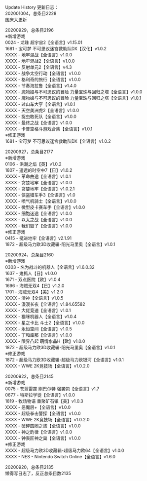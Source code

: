 Update History 更新日志：  
202001004，总条目2228  
国庆大更新

20200929，总条目2196  
※新增游戏  
0024 - 龙珠 超宇宙2【全语言】v1.15.01  
1681 - 宝可梦 不可思议迷宫救助队DX【汉化】v1.0.2  
XXXX - 地牢混战【全语言】v1.0.0  
XXXX - 地牢混战2【全语言】v1.0.0  
XXXX - 反射单元2【全语言】v4.3  
XXXX - 战争太空行动【全语言】v1.0.0  
XXXX - 格利奇的旅行【全语言】v1.0.0  
XXXX - 节奏海拉鲁【全语言】v1.4.0  
XXXX - 魔物娘与不可思议的冒险 力量宝珠与回归之塔【全语言】v1.0.0  
XXXX - 魔物娘与不可思议的冒险 力量宝珠与回归之塔【全语言】v1.0.1  
XXXX - 过山车大亨【全语言】v1.0.1  
XXXX - 天空美洲虎2【全语言】v1.0.0  
XXXX - 捉虫敢死队【全语言】v1.0.0  
XXXX - 最终之战【全语言】v1.0.0  
XXXX - 卡普空格斗游戏合集【全语言】v1.0.1  
※修正游戏  
1681 - 宝可梦 不可思议迷宫救助队DX【全语言】v1.0.2  
  
20200927，总条目2177  
※新增游戏  
0106 - 洪潮之焰【英】v1.0.2  
1807 - 遥远的时空中7【日】v1.0.2  
XXXX - 革命曲途【全语言】v1.0.1  
XXXX - 贪婪地牢【全语言】v1.0.0  
XXXX - 贪婪地牢【全语言】v1.0.2.1  
XXXX - 侠盗猎车手3【全语言】v1.0  
XXXX - 喷气机骑士【全语言】v1.0.0  
XXXX - 微型皮卡赛车手【全语言】v1.0.0  
XXXX - 细胞迷途【全语言】v1.0.0  
XXXX - 以太之战【全语言】v1.0.0  
XXXX - 我们毁了【全语言】v1.0.0  
※修正游戏  
0415 - 挺进地牢【全语言】v2.1.91  
1872 - 超级马力欧3D收藏辑-阳光马里奥【全语言】v1.0.1  
  
20200924，总条目2160  
※新增游戏  
0303 - 名为战斗的机器人【全语言】v1.6.0.32  
1637 - 鬼抓人【日】v1.0.0  
1671 - 双点医院【欧】v1.0.4  
1696 - 海贼无双4【日】v1.2.0  
1701 - 海贼无双4【美】v1.2.0  
XXXX - 渎神【全语言】v1.0.5  
XXXX - 漫漫长夜【全语言】v1.84.65582  
XXXX - 大佬竞速【全语言】v1.0.1  
XXXX - 猫咪机器人【全语言】v1.0.4  
XXXX - 星之卡比 斗士2【全语言】v1.0.0  
XXXX - 永恒空间【全语言】v1.0.5  
XXXX - 丁和库那【全语言】v1.0.0  
XXXX - 限界凸起 萌情水晶H【欧】v1.0.0  
1872 - 超级马力欧3D收藏辑-阳光马里奥【全语言】v1.0.1  
※修正游戏  
1872 - 超级马力欧3D收藏辑-超级马力欧银河【全语言】v1.0.1  
XXXX - WWE 2K竞技场【全语言】v1.0.2.0  
  
20200922，总条目2145  
※新增游戏  
0075 - 苍蓝雷霆 刚巴尔特 强袭包【全语言】v1.7  
0677 - 特斯拉学徒【全语言】v1.0.0  
1819 - 牧场物语 重聚矿石镇【美】v1.0.3  
XXXX - 恶魔层+【全语言】v1.0.0  
XXXX - 超级拳击警探【全语言】v1.0.0  
XXXX - WWE 2K竞技场【全语言】v1.0.2.0  
XXXX - 破碎圆圈之旅【全语言】v1.0.0  
XXXX - 神之韵律【全语言】v1.0.0  
XXXX - 钟表匠神之巢【全语言】v1.0.0  
※修正游戏  
XXXX - 超级马力欧3D收藏辑-超级马力欧64【全语言】v1.0.0  
XXXX - NES - Nintendo Switch Online【全语言】v1.6.0  
  
20200920，总条目2135  
懒得写日志了，反正总条目数2135
